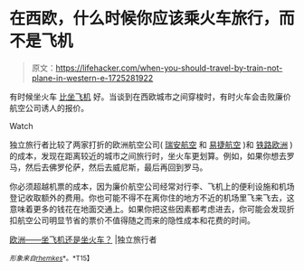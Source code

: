 # 在西欧，什么时候你应该乘火车旅行，而不是飞机

> 原文：<https://lifehacker.com/when-you-should-travel-by-train-not-plane-in-western-e-1725281922>

有时候坐火车 [比坐飞机](http://wayfarer.lifehacker.com/this-guide-shows-u-s-routes-where-trains-are-better-th-1646515181#_ga=1.31328127.156623539.1423234556) 好。当谈到在西欧城市之间穿梭时，有时火车会击败廉价航空公司诱人的报价。

Watch

独立旅行者比较了两家打折的欧洲航空公司( [瑞安航空](https://www.ryanair.com/) 和 [易捷航空](http://www.easyjet.com/en/) )和 [铁路欧洲](http://www.raileurope.com/index.html) )的成本，发现在距离较近的城市之间旅行时，坐火车更划算。例如，如果你想去罗马，然后去佛罗伦萨，然后去威尼斯，最后再回到罗马。

你必须超越机票的成本，因为廉价航空公司经常对行李、飞机上的便利设施和机场登记收取额外的费用。你也可能不得不在离你住的地方不近的机场里飞来飞去，这意味着更多的钱花在地面交通上。如果你把这些因素都考虑进去，你可能会发现折扣航空公司明显节省的票价不值得随之而来的隐性成本和花费的时间。

[欧洲——坐飞机还是坐火车？](http://www.independenttraveler.com/travel-tips/europe/europe-by-plane-or-by-train) |独立旅行者

<small>*形象来自*</small>[<small>*rhemkes*</small>](https://www.flickr.com/photos/rhemkes/20442169450/)<small>*。*T15】</small>